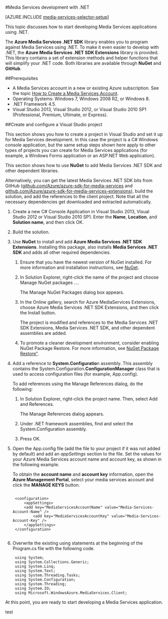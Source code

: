 <properties 
	pageTitle="How to Set Up Computer for Media Services Development with .NET" 
	description="Learn about the prerequisites for Media Services using the Media Services SDK for .NET. Also learn how to create a Visual Studio app." 
	services="media-services" 
	documentationCenter="" 
	authors="juliako" 
	manager="dwrede" 
	editor=""/>

<tags 
	ms.service="media-services" 
	ms.workload="media" 
	ms.tgt_pltfrm="na" 
	ms.devlang="dotnet" 
	ms.topic="article" 
	ms.date="08/11/2015"
	ms.author="juliako"/>

#Media Services development with .NET 

[AZURE.INCLUDE [media-services-selector-setup](../../includes/media-services-selector-setup.md)]

This topic discusses how to start developing Media Services applications using .NET. 

The **Azure Media Services .NET SDK** library enables you to program against Media Services using .NET. To make it even easier to develop with .NET, the **Azure Media Services .NET SDK Extensions** library is provided. This library contains a set of extension methods and helper functions that will simplify your .NET code. Both libraries are available through **NuGet** and **GitHub**.
 

##Prerequisites

-   A Media Services account in a new or existing Azure subscription. See the topic [How to Create a Media Services Account](media-services-create-account.md).
-   Operating Systems: Windows 7, Windows 2008 R2, or Windows 8.
-   .NET Framework 4.5.
-   Visual Studio 2013, Visual Studio 2012, or Visual Studio 2010 SP1 (Professional, Premium, Ultimate, or Express). 
  

##Create and configure a Visual Studio project 

This section shows you how to create a project in Visual Studio and set it up for Media Services development.  In this case the project is a C# Windows console application, but the same setup steps shown here apply to other types of projects you can create for Media Services applications (for example, a Windows Forms application or an ASP.NET Web application).

This section shows how to use **NuGet** to add Media Services .NET SDK and other dependent libraries. 

Alternatively, you can get the latest Media Services .NET SDK bits from GitHub ([github.com/Azure/azure-sdk-for-media-services](https://github.com/Azure/azure-sdk-for-media-services) and [github.com/Azure/azure-sdk-for-media-services-extensions](https://github.com/Azure/azure-sdk-for-media-services-extensions)), build the solution, and add the references to the client project. Note that all the necessary dependencies get downloaded and extracted automatically.   

1. Create a new C# Console Application in Visual Studio 2013, Visual Studio 2012 or Visual Studio 2010 SP1. Enter the **Name**, **Location**, and **Solution name**, and then click OK. 

2. Build the solution.

2. Use **NuGet** to install and add **Azure Media Services .NET SDK Extensions**. Installing this package, also installs **Media Services .NET SDK** and adds all other required dependencies.
	1. Ensure that you have the newest version of NuGet installed. For more information and installation instructions, see [NuGet](http://nuget.codeplex.com/).
	
	2. In Solution Explorer, right-click the name of the project and choose Manage NuGet packages ….
	
		The Manage NuGet Packages dialog box appears.

	3. In the Online gallery, search for Azure MediaServices Extensions, choose Azure Media Services .NET SDK Extensions, and then click the Install button.
 
		The project is modified and references to the Media Services .NET SDK Extensions,  Media Services .NET SDK, and other dependent assemblies are added.

	4. To promote a cleaner development environment, consider enabling NuGet Package Restore. For more information, see [NuGet Package Restore"](http://docs.nuget.org/consume/package-restore).

3. Add a reference to **System.Configuratio**n assembly. This assembly contains the System.Configuration.**ConfigurationManager** class that is used to access configuration files (for example, App.config). 

	To add references using the Manage References dialog, do the following: 

	1. In Solution Explorer, right-click the project name. Then, select Add and References.

		The Manage References dialog appears.

	2. Under .NET framework assemblies, find and select the System.Configuration assembly.
	3. Press OK.


4. Open the App.config file (add the file to your project if it was not added by default) and add an *appSettings* section to the file. Set the values for your Azure Media Services account name and account key, as shown in the following example. 
	
	To obtain the **account name** and **account key** information, open the **Azure Management Portal**, select your media services account and click the **MANAGE KEYS** button.


	<pre><code>
	&lt;configuration&gt;
        &lt;appSettings&gt;
    	&lt;add key="MediaServicesAccountName" value="Media-Services-Account-Name" /&gt;
        	&lt;add key="MediaServicesAccountKey" value="Media-Services-Account-Key" /&gt;
  	    &lt;/appSettings&gt;
	&lt;/configuration&gt;
	</code></pre>


5. Overwrite the existing using statements at the beginning of the Program.cs file with the following code.

		using System;
		using System.Collections.Generic;
		using System.Linq;
		using System.Text;
		using System.Threading.Tasks;
		using System.Configuration;
		using System.Threading;
		using System.IO;
		using Microsoft.WindowsAzure.MediaServices.Client;

At this point, you are ready to start developing a Media Services application.    
 
test
